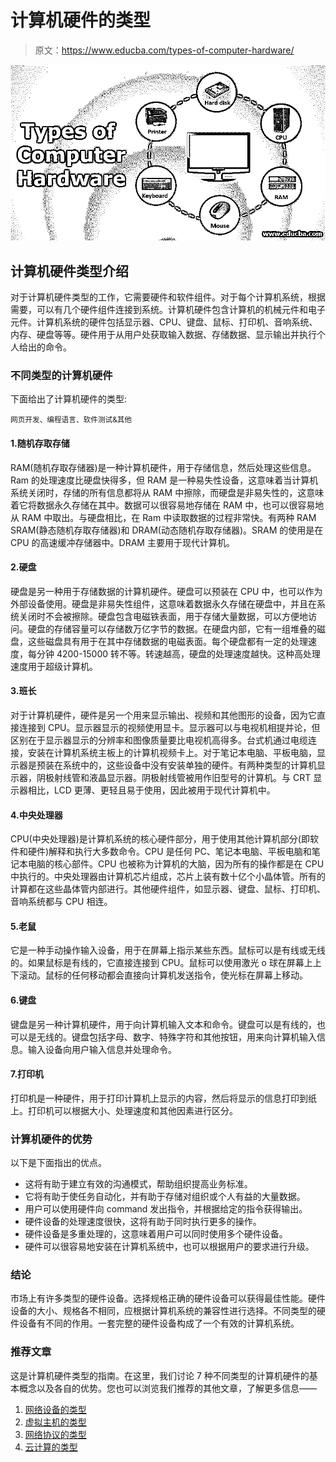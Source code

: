 # 计算机硬件的类型

> 原文：<https://www.educba.com/types-of-computer-hardware/>

![Types-of-computer-Hardware](img/ddc3cf54627f0507b9edbcdd5e1c631a.png)



## 计算机硬件类型介绍

对于计算机硬件类型的工作，它需要硬件和软件组件。对于每个计算机系统，根据需要，可以有几个硬件组件连接到系统。计算机硬件包含计算机的机械元件和电子元件。计算机系统的硬件包括显示器、CPU、键盘、鼠标、打印机、音响系统、内存、硬盘等等。硬件用于从用户处获取输入数据、存储数据、显示输出并执行个人给出的命令。

### 不同类型的计算机硬件

下面给出了计算机硬件的类型:

<small>网页开发、编程语言、软件测试&其他</small>

#### 1.随机存取存储

RAM(随机存取存储器)是一种计算机硬件，用于存储信息，然后处理这些信息。Ram 的处理速度比硬盘快得多，但 RAM 是一种易失性设备，这意味着当计算机系统关闭时，存储的所有信息都将从 RAM 中擦除，而硬盘是非易失性的，这意味着它将数据永久存储在其中。数据可以很容易地存储在 RAM 中，也可以很容易地从 RAM 中取出。与硬盘相比，在 Ram 中读取数据的过程非常快。有两种 RAM SRAM(静态随机存取存储器)和 DRAM(动态随机存取存储器)。SRAM 的使用是在 CPU 的高速缓冲存储器中。DRAM 主要用于现代计算机。

#### 2.硬盘

硬盘是另一种用于存储数据的计算机硬件。硬盘可以预装在 CPU 中，也可以作为外部设备使用。硬盘是非易失性组件，这意味着数据永久存储在硬盘中，并且在系统关闭时不会被擦除。硬盘包含电磁铁表面，用于存储大量数据，可以方便地访问。硬盘的存储容量可以存储数万亿字节的数据。在硬盘内部，它有一组堆叠的磁盘，这些磁盘具有用于在其中存储数据的电磁表面。每个硬盘都有一定的处理速度，每分钟 4200-15000 转不等。转速越高，硬盘的处理速度越快。这种高处理速度用于超级计算机。

#### 3.班长

对于计算机硬件，硬件是另一个用来显示输出、视频和其他图形的设备，因为它直接连接到 CPU。显示器显示的视频使用显卡。显示器可以与电视机相提并论，但区别在于显示器显示的分辨率和图像质量要比电视机高得多。台式机通过电缆连接，安装在计算机系统主板上的计算机视频卡上。对于笔记本电脑、平板电脑，显示器是预装在系统中的，这些设备中没有安装单独的硬件。有两种类型的计算机显示器，阴极射线管和液晶显示器。阴极射线管被用作旧型号的计算机。与 CRT 显示器相比，LCD 更薄、更轻且易于使用，因此被用于现代计算机中。

#### 4.中央处理器

CPU(中央处理器)是计算机系统的核心硬件部分，用于使用其他计算机部分(即软件和硬件)解释和执行大多数命令。CPU 是任何 PC、笔记本电脑、平板电脑和笔记本电脑的核心部件。CPU 也被称为计算机的大脑，因为所有的操作都是在 CPU 中执行的。中央处理器由计算机芯片组成，芯片上装有数十亿个小晶体管。所有的计算都在这些晶体管内部进行。其他硬件组件，如显示器、键盘、鼠标、打印机、音响系统都与 CPU 相连。

#### 5.老鼠

它是一种手动操作输入设备，用于在屏幕上指示某些东西。鼠标可以是有线或无线的。如果鼠标是有线的，它直接连接到 CPU。鼠标可以使用激光 o 球在屏幕上上下滚动。鼠标的任何移动都会直接向计算机发送指令，使光标在屏幕上移动。

#### 6.键盘

键盘是另一种计算机硬件，用于向计算机输入文本和命令。键盘可以是有线的，也可以是无线的。键盘包括字母、数字、特殊字符和其他按钮，用来向计算机输入信息。输入设备向用户输入信息并处理命令。

#### 7.打印机

打印机是一种硬件，用于打印计算机上显示的内容，然后将显示的信息打印到纸上。打印机可以根据大小、处理速度和其他因素进行区分。

### 计算机硬件的优势

以下是下面指出的优点。

*   这将有助于建立有效的沟通模式，帮助组织提高业务标准。
*   它将有助于使任务自动化，并有助于存储对组织或个人有益的大量数据。
*   用户可以使用硬件向 command 发出指令，并根据给定的指令获得输出。
*   硬件设备的处理速度很快，这将有助于同时执行更多的操作。
*   硬件设备是多重处理的，这意味着用户可以同时使用多个硬件设备。
*   硬件可以很容易地安装在计算机系统中，也可以根据用户的要求进行升级。

### 结论

市场上有许多类型的硬件设备。选择规格正确的硬件设备可以获得最佳性能。硬件设备的大小、规格各不相同，应根据计算机系统的兼容性进行选择。不同类型的硬件设备有不同的作用。一套完整的硬件设备构成了一个有效的计算机系统。

### 推荐文章

这是计算机硬件类型的指南。在这里，我们讨论 7 种不同类型的计算机硬件的基本概念以及各自的优势。您也可以浏览我们推荐的其他文章，了解更多信息——

1.  [网络设备的类型](https://www.educba.com/types-of-network-devices/)
2.  [虚拟主机的类型](https://www.educba.com/types-of-web-hosting/)
3.  [网络协议的类型](https://www.educba.com/types-of-networking-protocols/)
4.  [云计算的类型](https://www.educba.com/types-of-cloud-computing/)





